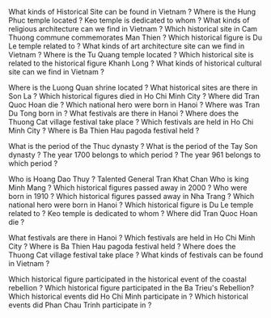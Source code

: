 What kinds of Historical Site can be found in Vietnam ?
Where is the Hung Phuc temple located ?
Keo temple is dedicated to whom ?
What kinds of religious architecture can we find in Vietnam ?
Which historical site in Cam Thuong commune commemorates Man Thien ?
Which historical figure is Du Le temple related to ?
What kinds of art architecture site can we find in Vietnam ?
Where is the Tu Quang temple located ?
Which historical site is related to the historical figure Khanh Long ?
What kinds of historical cultural site can we find in Vietnam ?


Where is the Luong Quan shrine located ?
What historical sites are there in Son La ?
Which historical figures died in Ho Chi Minh City ?
Where did Tran Quoc Hoan die ?
Which national hero were born in Hanoi ?
Where was Tran Du Tong born in ?
What festivals are there in Hanoi ?
Where does the Thuong Cat village festival take place ?
Which festivals are held in Ho Chi Minh City ?
Where is Ba Thien Hau pagoda festival held ?


What is the period of the Thuc dynasty ?
What is the period of the Tay Son dynasty ?
The year 1700 belongs to which period ?
The year 961 belongs to which period ?


Who is Hoang Dao Thuy ?
Talented General Tran Khat Chan
Who is king Minh Mang ?
Which historical figures passed away in 2000 ?
Who were born in 1910 ?
Which historical figures passed away in Nha Trang ?
Which national hero were born in Hanoi ?
Which historical figure is Du Le temple related to ?
Keo temple is dedicated to whom ?
Where did Tran Quoc Hoan die ?


What festivals are there in Hanoi ?
Which festivals are held in Ho Chi Minh City ?
Where is Ba Thien Hau pagoda festival held ?
Where does the Thuong Cat village festival take place ?
What kinds of festivals can be found in Vietnam ?


Which historical figure participated in the historical event of the coastal rebellion ?
Which historical figure participated in the Ba Trieu's Rebellion?
Which historical events did Ho Chi Minh participate in ?
Which historical events did Phan Chau Trinh participate in ?